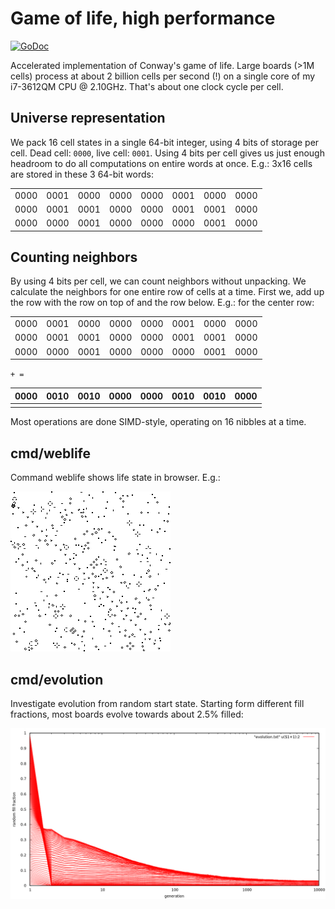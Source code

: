 # Game of life, high performance
[![GoDoc](https://godoc.org/github.com/barnex/life?status.svg)](https://godoc.org/github.com/barnex/life) 

Accelerated implementation of Conway's game of life. Large boards (>1M cells) process at about 2 billion cells per second (!) on a single core of my i7-3612QM CPU @ 2.10GHz.
That's about one clock cycle per cell.

## Universe representation

We pack 16 cell states in a single 64-bit integer, using 4 bits of storage per cell. Dead cell: `0000`, live cell: `0001`. Using 4 bits per cell gives us just enough headroom to do all computations on entire words at once. E.g.: 3x16 cells are stored in these 3 64-bit words:

|    |    |    |    |    |    |    |    |
|----|----|----|----|----|----|----|----|
|0000|0001|0000|0000|0000|0001|0000|0000|
|0000|0001|0001|0000|0000|0001|0001|0000|
|0000|0000|0001|0000|0000|0000|0001|0000|

## Counting neighbors

By using 4 bits per cell, we can count neighbors without unpacking. We calculate the neighbors for one entire row of cells at a time. First we, add up the row with the row on top of and the row below. E.g.: for the center row:

|    |    |    |    |    |    |    |    |
|----|----|----|----|----|----|----|----|
|0000|0001|0000|0000|0000|0001|0000|0000|
|0000|0001|0001|0000|0000|0001|0001|0000|
|0000|0000|0001|0000|0000|0000|0001|0000|

`+ =`

|0000|0010|0010|0000|0000|0010|0010|0000|
|----|----|----|----|----|----|----|----|
|    |    |    |    |    |    |    |    |



Most operations are done SIMD-style, operating on 16 nibbles at a time. 


## cmd/weblife
Command weblife shows life state in browser. E.g.:

![fig](img.png)

## cmd/evolution
Investigate evolution from random start state. Starting form different fill fractions, most boards evolve towards about 2.5% filled:

![fig](evolution.png)


